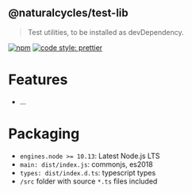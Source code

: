 ## @naturalcycles/test-lib

> Test utilities, to be installed as devDependency.

[![npm](https://img.shields.io/npm/v/@naturalcycles/test-lib/latest.svg)](https://www.npmjs.com/package/@naturalcycles/test-lib)
[![code style: prettier](https://img.shields.io/badge/code_style-prettier-ff69b4.svg?style=flat-square)](https://github.com/prettier/prettier)

# Features

- ...

# Packaging

- `engines.node >= 10.13`: Latest Node.js LTS
- `main: dist/index.js`: commonjs, es2018
- `types: dist/index.d.ts`: typescript types
- `/src` folder with source `*.ts` files included
